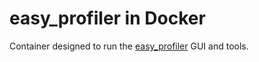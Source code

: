 # easy_profiler in Docker

Container designed to run the [easy_profiler](https://github.com/yse/easy_profiler) GUI and tools.
